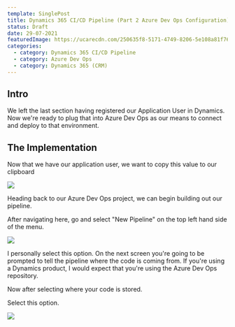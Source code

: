 ```yaml
---
template: SinglePost
title: Dynamics 365 CI/CD Pipeline (Part 2 Azure Dev Ops Configuration)
status: Draft
date: 29-07-2021
featuredImage: https://ucarecdn.com/250635f8-5171-4749-8206-5e108a81f765/
categories:
  - category: Dynamics 365 CI/CD Pipeline
  - category: Azure Dev Ops
  - category: Dynamics 365 (CRM)
---
```

## Intro

We left the last section having registered our Application User in Dynamics. Now we're ready to plug that into Azure Dev Ops as our means to connect and deploy to that environment.

## The Implementation

Now that we have our application user, we want to copy this value to our clipboard

![](https://ucarecdn.com/a839f880-95a4-4cbf-aeda-3d3c96afe1dd/)

Heading back to our Azure Dev Ops project, we can begin building out our pipeline. 

After navigating here, go and select "New Pipeline" on the top left hand side of the menu.

![](https://ucarecdn.com/a49852d2-7a6d-4ba6-80f2-9b2143504aca/)

I personally select this option. On the next screen you're going to be prompted to tell the pipeline where the code is coming from. If you're using a Dynamics product, I would expect that you're using the Azure Dev Ops repository. 

Now after selecting where your code is stored. 

Select this option.

![](https://ucarecdn.com/a2ecec38-2580-45c9-805b-f55a2361c9e4/)